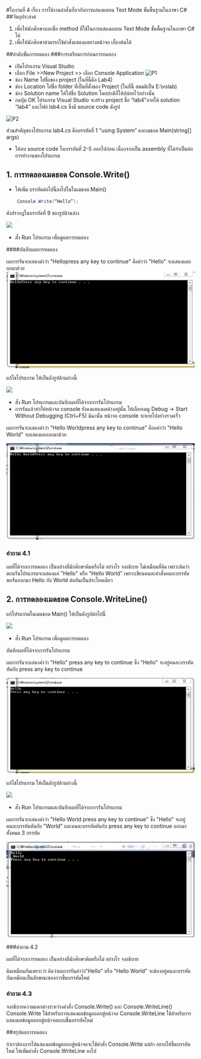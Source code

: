 #ใบงานที่ 4
เรื่อง การใช้งานคำสั่งเกี่ยวกับการแสดงผลบน Text Mode ขั้นพื้นฐานในภาษา C#
##วัตถุประสงค์
1. เพื่อให้นักศึกษาบอกชื่อ method ที่ใช้ในการแสดงผลบน Text Mode ขั้นพื้นฐานในภาษา C# ได้
2. เพื่อให้นักศึกษาสามารถใช้คำสั่งแสดงผลทางหน้าจอ เบื้องต้นได้

##ลำดับขั้นการทดลอง
###การเตรียมการก่อนการทดลอง
  * เปิดโปรแกรม Visual Studio 
  *  เลือก File >>New Project >> เลือก Console Application 
![P1](https://github.com/Desktop-Programming-Lab-2559/LAB-04/blob/master/imgs/P1.png)
  *  ช่อง Name ใส่ชื่อของ project (ในที่นี้คือ Lab4)
  *  ช่อง Location ใส่ชื่อ folder ที่เป็นที่ตั้งของ Project (ในที่นี้ สมมติเป็น E:\vslab)
  *  ช่อง Solution name ให้ใส่ชื่อ Solution โดยปกติก็ให้ปล่อยไว้อย่างนั้น 
  *  กดปุ่ม OK โปรแกรม Visual Studio จะสร้าง project ชื่อ “lab4”ภายใต้ solution “lab4” และไฟล์ lsb4.cs ซึ่งมี source code ดังรูป 

![P2](https://github.com/Desktop-Programming-Lab-2559/LAB-04/blob/master/imgs/P2.png)

ส่วนสำคัญของโปรแกรม lab4.cs  คือบรรทัดที่ 1 “using System” และเมธอด Main(string[] args)


 *  ให้ลบ source code ในบรรทัดที่ 2-5 ออกไปก่อน เนื่องจากเป็น assembly ที่ไม่จำเป็นต่อการทำงานของโปรแกรม 

## 1. การทดลองเมดธอด Console.Write()
* ให้เพิ่ม บรรทัดต่อไปนี้ลงไปในในเมธอด Main()
```csharp 
    Console.Write(“Hello”);
```
ดังปรากฏในบรรทัดที่ 9 ของรูปด้านล่าง 

![](https://github.com/Desktop-Programming-Lab-2559/LAB-04/blob/master/imgs/P3.png)
 
 * สั่ง Run โปรแกรม เพื่อดูผลการทดลอง 

####บันทึกผลการทดลอง

ผลการรันจะแสดงคำว่า "Hellopress any key to continue" คือคำว่า "Hello" จะแสดงผลออกมาด้วย
![](https://github.com/Jarukan57030147/LAB-04/blob/master/imgs/Capture.PNG?raw=true)

แก้ไขโปรแกรม ให้เป็นดังรูปด้านล่างนี้    

![](https://github.com/Desktop-Programming-Lab-2559/LAB-04/blob/master/imgs/P4.png)

 * สั่ง Run โปรแกรมและบันทึกผลที่ได้จากการรันโปรแกรม
 * การรันแล้วทำให้หน้าจอ console ยังคงแสดงผลค้างอยู่นั้น ให้เลือกเมนู Debug -> Start Without Debugging (Ctrl+F5) มิฉะนั้น หน้าจอ console จะหายไปอย่างรวดเร็ว

ผลการรันจะแสดงคำว่า "Hello Worldpress any key to continue" คืออคำว่า "Hello World" จะแสดงผลออกมาด้วย

![](https://github.com/Jarukan57030147/LAB-04/blob/master/imgs/Capture1.PNG?raw=true)



### คำถาม 4.1 

ผลที่ได้จากการทดลอง เป็นอย่างที่นักศึกษาคิดหรือไม่ อย่างไร  จงอธิบาย
 ไม่เหมือนที่คิด เพราะคิดว่า ตอนรันโปรแกรมจะแสดงแค่ "Hello" 
 หรือ "Hello World" เพราะเขียนคนละคำสั่งคนละบรรทัดพอรันออกมา Hello กับ World ต่อกันเป็นประโยคเดียว

## 2. การทดลองเมดธอด Console.WriteLine()

แก้โปรแกรมในเมดธอด Main() ให้เป็นดังรูปต่อไปนี้

![](https://github.com/Desktop-Programming-Lab-2559/LAB-04/blob/master/imgs/P5.png)

 * สั่ง Run โปรแกรม เพื่อดูผลการทดลอง 

บันทึกผลที่ได้จากการรันโปรแกรม

ผลการรันจะแสดงคำว่า "Hello" press any key to continue ซึ่ง "Hello" จะอยู่คนละบรรทัดทัดกับ press any key to continue 

![](https://github.com/Jarukan57030147/LAB-04/blob/master/imgs/Capture2.PNG?raw=true)

แก้ไขโปรแกรม ให้เป็นดังรูปด้านล่างนี้

![](https://github.com/Desktop-Programming-Lab-2559/LAB-04/blob/master/imgs/P6.png)

 * สั่ง Run โปรแกรมและบันทึกผลที่ได้จากการรันโปรแกรม

ผลการรันจะแสดงคำว่า "Hello World  press any key to continue" ซึ่ง "Hello" จะอยู่คนละบรรทัดทัดกับ "World" 
และคนละบรรทัดทัดกับ press any key to continue ออกมาทั้งหมด 3 บรรทัด 

![](https://github.com/Jarukan57030147/LAB-04/blob/master/imgs/Capture3.PNG?raw=true)


###คำถาม 4.2

ผลที่ได้จากการทดลอง เป็นอย่างที่นักศึกษาคิดหรือไม่ อย่างไร  จงอธิบาย

คิดเหมือนกันเพราะว่า คิดว่าผลการรันคำว่า"Hello" หรือ "Hello World" จะต้องอยู่คนละบรรทัดกันเหมือนเป็นลักษณะของการขึ้นบรรทัดใหม่

### คำถาม 4.3 

จงอธิบายความแตกต่างระหว่างคำสั่ง Console.Write() และ Console.WriteLine()
    Console.Write ใช้สำหรับการแสดงผลข้อมูลออกสู่หน้าจอ
    Console.WriteLine ใช้สำหรับการแสดงผลข้อมูลออกสู่หน้าจอแบบขึ้นบรรทัดใหม่

##สรุปผลการทดลอง

ถ้าเราต้องการให้แสดงผลข้อมูลออกสู่หน้าจอจะใช้คำสั่ง Console.Write แต่ถ้า อยากให้ขึ้นบรรทัดใหม่ ให้เพิ่มคำสั่ง Console.WriteLine ลงไป

